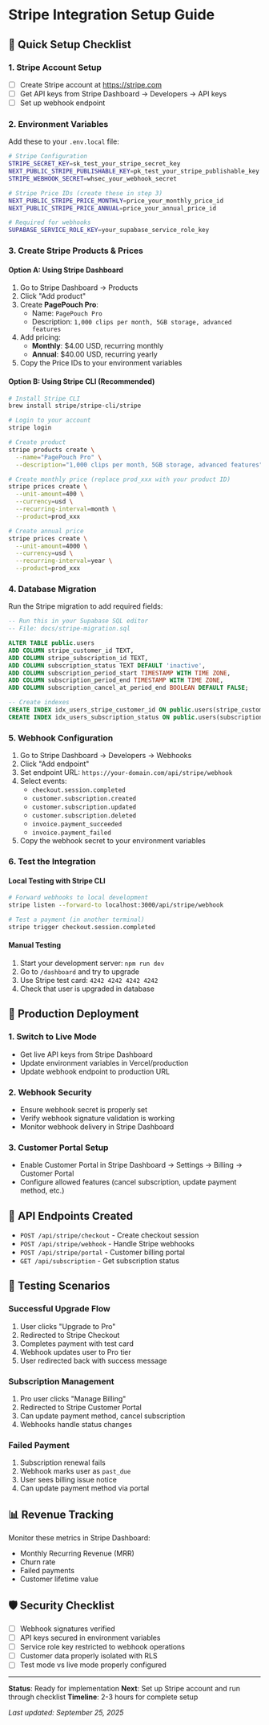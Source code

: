 # Stripe Integration Setup Guide

## 🎯 **Quick Setup Checklist**

### **1. Stripe Account Setup**
- [ ] Create Stripe account at https://stripe.com
- [ ] Get API keys from Stripe Dashboard → Developers → API keys
- [ ] Set up webhook endpoint

### **2. Environment Variables**
Add these to your `.env.local` file:

```bash
# Stripe Configuration
STRIPE_SECRET_KEY=sk_test_your_stripe_secret_key
NEXT_PUBLIC_STRIPE_PUBLISHABLE_KEY=pk_test_your_stripe_publishable_key
STRIPE_WEBHOOK_SECRET=whsec_your_webhook_secret

# Stripe Price IDs (create these in step 3)
NEXT_PUBLIC_STRIPE_PRICE_MONTHLY=price_your_monthly_price_id
NEXT_PUBLIC_STRIPE_PRICE_ANNUAL=price_your_annual_price_id

# Required for webhooks
SUPABASE_SERVICE_ROLE_KEY=your_supabase_service_role_key
```

### **3. Create Stripe Products & Prices**

#### **Option A: Using Stripe Dashboard**
1. Go to Stripe Dashboard → Products
2. Click "Add product"
3. Create **PagePouch Pro**:
   - Name: `PagePouch Pro`
   - Description: `1,000 clips per month, 5GB storage, advanced features`
4. Add pricing:
   - **Monthly**: $4.00 USD, recurring monthly
   - **Annual**: $40.00 USD, recurring yearly
5. Copy the Price IDs to your environment variables

#### **Option B: Using Stripe CLI (Recommended)**
```bash
# Install Stripe CLI
brew install stripe/stripe-cli/stripe

# Login to your account
stripe login

# Create product
stripe products create \
  --name="PagePouch Pro" \
  --description="1,000 clips per month, 5GB storage, advanced features"

# Create monthly price (replace prod_xxx with your product ID)
stripe prices create \
  --unit-amount=400 \
  --currency=usd \
  --recurring-interval=month \
  --product=prod_xxx

# Create annual price
stripe prices create \
  --unit-amount=4000 \
  --currency=usd \
  --recurring-interval=year \
  --product=prod_xxx
```

### **4. Database Migration**
Run the Stripe migration to add required fields:

```sql
-- Run this in your Supabase SQL editor
-- File: docs/stripe-migration.sql

ALTER TABLE public.users 
ADD COLUMN stripe_customer_id TEXT,
ADD COLUMN stripe_subscription_id TEXT,
ADD COLUMN subscription_status TEXT DEFAULT 'inactive',
ADD COLUMN subscription_period_start TIMESTAMP WITH TIME ZONE,
ADD COLUMN subscription_period_end TIMESTAMP WITH TIME ZONE,
ADD COLUMN subscription_cancel_at_period_end BOOLEAN DEFAULT FALSE;

-- Create indexes
CREATE INDEX idx_users_stripe_customer_id ON public.users(stripe_customer_id);
CREATE INDEX idx_users_subscription_status ON public.users(subscription_status);
```

### **5. Webhook Configuration**
1. Go to Stripe Dashboard → Developers → Webhooks
2. Click "Add endpoint"
3. Set endpoint URL: `https://your-domain.com/api/stripe/webhook`
4. Select events:
   - `checkout.session.completed`
   - `customer.subscription.created`
   - `customer.subscription.updated`
   - `customer.subscription.deleted`
   - `invoice.payment_succeeded`
   - `invoice.payment_failed`
5. Copy the webhook secret to your environment variables

### **6. Test the Integration**

#### **Local Testing with Stripe CLI**
```bash
# Forward webhooks to local development
stripe listen --forward-to localhost:3000/api/stripe/webhook

# Test a payment (in another terminal)
stripe trigger checkout.session.completed
```

#### **Manual Testing**
1. Start your development server: `npm run dev`
2. Go to `/dashboard` and try to upgrade
3. Use Stripe test card: `4242 4242 4242 4242`
4. Check that user is upgraded in database

## 🚀 **Production Deployment**

### **1. Switch to Live Mode**
- Get live API keys from Stripe Dashboard
- Update environment variables in Vercel/production
- Update webhook endpoint to production URL

### **2. Webhook Security**
- Ensure webhook secret is properly set
- Verify webhook signature validation is working
- Monitor webhook delivery in Stripe Dashboard

### **3. Customer Portal Setup**
- Enable Customer Portal in Stripe Dashboard → Settings → Billing → Customer Portal
- Configure allowed features (cancel subscription, update payment method, etc.)

## 🔧 **API Endpoints Created**

- `POST /api/stripe/checkout` - Create checkout session
- `POST /api/stripe/webhook` - Handle Stripe webhooks
- `POST /api/stripe/portal` - Customer billing portal
- `GET /api/subscription` - Get subscription status

## 🎯 **Testing Scenarios**

### **Successful Upgrade Flow**
1. User clicks "Upgrade to Pro"
2. Redirected to Stripe Checkout
3. Completes payment with test card
4. Webhook updates user to Pro tier
5. User redirected back with success message

### **Subscription Management**
1. Pro user clicks "Manage Billing"
2. Redirected to Stripe Customer Portal
3. Can update payment method, cancel subscription
4. Webhooks handle status changes

### **Failed Payment**
1. Subscription renewal fails
2. Webhook marks user as `past_due`
3. User sees billing issue notice
4. Can update payment method via portal

## 📊 **Revenue Tracking**

Monitor these metrics in Stripe Dashboard:
- Monthly Recurring Revenue (MRR)
- Churn rate
- Failed payments
- Customer lifetime value

## 🛡️ **Security Checklist**

- [ ] Webhook signatures verified
- [ ] API keys secured in environment variables
- [ ] Service role key restricted to webhook operations
- [ ] Customer data properly isolated with RLS
- [ ] Test mode vs live mode properly configured

---

**Status**: Ready for implementation
**Next**: Set up Stripe account and run through checklist
**Timeline**: 2-3 hours for complete setup

*Last updated: September 25, 2025*

